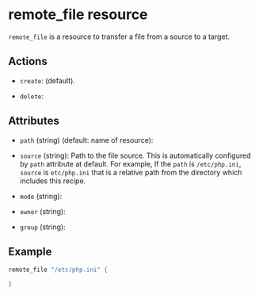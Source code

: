 # remote_file resource

`remote_file` is a resource to transfer a file from a source to a target.

## Actions

* `create`: (default).

* `delete`:

## Attributes

* `path` (string) (default: name of resource):

* `source` (string): Path to the file source. This is automatically configured by `path` attribute at default. For example, If the `path` is `/etc/php.ini`, `source` is `etc/php.ini` that is a relative path from the directory which includes this recipe.

* `mode` (string):

* `owner` (string):

* `group` (string):


## Example

```lua
remote_file "/etc/php.ini" {

}
```
